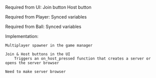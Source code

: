 Required from UI:
    Join button
    Host button

Required from Player:
    Synced variables

Required from Ball:
    Synced variables

Implementation:

    Multiplayer spawner in the game manager

    Join & Host buttons in the UI
        Triggers an on_host_pressed function that creates a server or opens the server browser

    Need to make server browser
